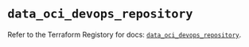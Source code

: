 # `data_oci_devops_repository`

Refer to the Terraform Registory for docs: [`data_oci_devops_repository`](https://registry.terraform.io/providers/oracle/oci/6.18.0/docs/data-sources/devops_repository).
